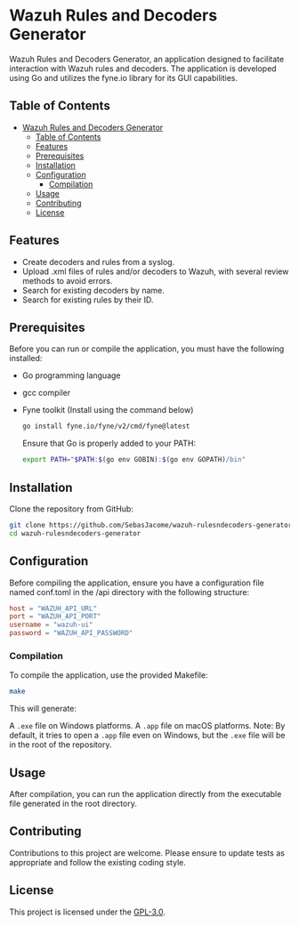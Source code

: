 # Wazuh Rules and Decoders Generator

Wazuh Rules and Decoders Generator, an application designed to facilitate interaction with Wazuh rules and decoders. The application is developed using Go and utilizes the fyne.io library for its GUI capabilities.

## Table of Contents

- [Wazuh Rules and Decoders Generator](#wazuh-rules-and-decoders-generator)
  - [Table of Contents](#table-of-contents)
  - [Features](#features)
  - [Prerequisites](#prerequisites)
  - [Installation](#installation)
  - [Configuration](#configuration)
    - [Compilation](#compilation)
  - [Usage](#usage)
  - [Contributing](#contributing)
  - [License](#license)

## Features

- Create decoders and rules from a syslog.
- Upload .xml files of rules and/or decoders to Wazuh, with several review methods to avoid errors.
- Search for existing decoders by name.
- Search for existing rules by their ID.

## Prerequisites

Before you can run or compile the application, you must have the following installed:

- Go programming language
- gcc compiler
- Fyne toolkit (Install using the command below)

  ```bash
  go install fyne.io/fyne/v2/cmd/fyne@latest
  ```

  Ensure that Go is properly added to your PATH:

  ```bash
  export PATH="$PATH:$(go env GOBIN):$(go env GOPATH)/bin"
  ```

## Installation

Clone the repository from GitHub:

```bash
git clone https://github.com/SebasJacome/wazuh-rulesndecoders-generator.git
cd wazuh-rulesndecoders-generator
```

## Configuration

Before compiling the application, ensure you have a configuration file named conf.toml in the /api directory with the following structure:

```toml
host = "WAZUH_API_URL"
port = "WAZUH_API_PORT"
username = "wazuh-ui"
password = "WAZUH_API_PASSWORD"
```

### Compilation

To compile the application, use the provided Makefile:

```bash
make
```

This will generate:

A `.exe` file on Windows platforms.
A `.app` file on macOS platforms.
Note: By default, it tries to open a `.app` file even on Windows, but the `.exe` file will be in the root of the repository.

## Usage

After compilation, you can run the application directly from the executable file generated in the root directory.

## Contributing

Contributions to this project are welcome. Please ensure to update tests as appropriate and follow the existing coding style.

## License

This project is licensed under the [GPL-3.0](LICENSE).
